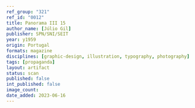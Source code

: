 ```yaml
---
ref_group: "321"
ref_id: "0012"
title: Panorama III 15
author_name: [Júlio Gil]
publisher: SPN/SNI/SEIT
year: y1959
origin: Portugal
formats: magazine
disciplines: [graphic-design, illustration, typography, photography]
tags: [propaganda]
layout: artifact
status: scan
published: false
int_published: false
image_count:
date_added: 2023-06-16
---
```

